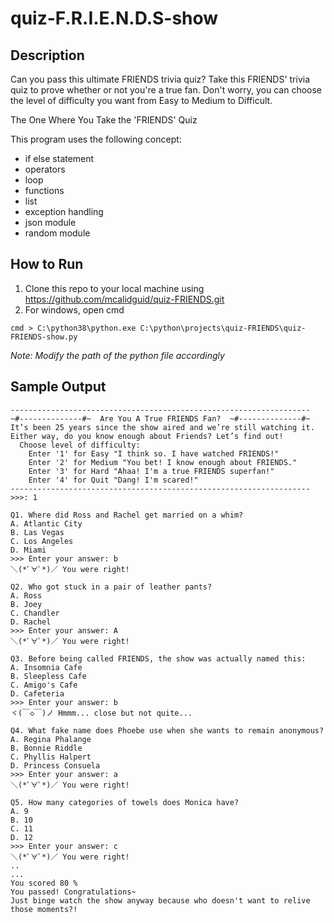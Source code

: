# quiz-F.R.I.E.N.D.S-show

## Description
Can you pass this ultimate FRIENDS trivia quiz? Take this FRIENDS' trivia quiz to prove whether or not you're a ﻿true ﻿fan. Don't worry, you can choose the level of difficulty you want from Easy to Medium to Difficult.

The One Where You Take the 'FRIENDS' Quiz




This program uses the following concept:
* if else statement
* operators
* loop
* functions
* list
* exception handling
* json module
* random module

## How to Run
1. Clone this repo to your local machine using https://github.com/mcalidguid/quiz-FRIENDS.git
2. For windows, open cmd
```
cmd > C:\python38\python.exe C:\python\projects\quiz-FRIENDS\quiz-FRIENDS-show.py
```
_Note: Modify the path of the python file accordingly_

## Sample Output
```
-------------------------------------------------------------------
~#--------------#~  Are You A True FRIENDS Fan?  ~#--------------#~
It’s been 25 years since the show aired and we’re still watching it. 
Either way, do you know enough about Friends? Let’s find out!
  Choose level of difficulty:
    Enter '1' for Easy "I think so. I have watched FRIENDS!"
    Enter '2' for Medium "You bet! I know enough about FRIENDS."
    Enter '3' for Hard "Ahaa! I'm a true FRIENDS superfan!"
    Enter '4' for Quit "Dang! I'm scared!"
-------------------------------------------------------------------
>>>: 1

Q1. Where did Ross and Rachel get married on a whim?
A. Atlantic City
B. Las Vegas
C. Los Angeles
D. Miami
>>> Enter your answer: b
＼(*ﾟ∀ﾟ*)／ You were right!

Q2. Who got stuck in a pair of leather pants?
A. Ross
B. Joey
C. Chandler
D. Rachel
>>> Enter your answer: A
＼(*ﾟ∀ﾟ*)／ You were right!

Q3. Before being called FRIENDS, the show was actually named this:
A. Insomnia Cafe
B. Sleepless Cafe
C. Amigo's Cafe
D. Cafeteria
>>> Enter your answer: b
ヾ(￣◇￣)ノ Hmmm... close but not quite... 

Q4. What fake name does Phoebe use when she wants to remain anonymous?
A. Regina Phalange
B. Bonnie Riddle
C. Phyllis Halpert
D. Princess Consuela
>>> Enter your answer: a
＼(*ﾟ∀ﾟ*)／ You were right!

Q5. How many categories of towels does Monica have?
A. 9
B. 10
C. 11
D. 12
>>> Enter your answer: c
＼(*ﾟ∀ﾟ*)／ You were right!
..
...
You scored 80 %
You passed! Congratulations~
Just binge watch the show anyway because who doesn't want to relive those moments?!
```